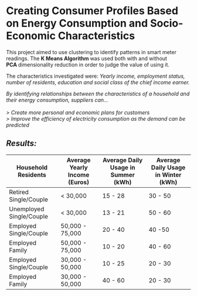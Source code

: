 
<h1> Creating Consumer Profiles Based on Energy Consumption and Socio-Economic Characteristics </h1> 

<p> This project aimed to use clustering to identify patterns in smart meter readings. The <b> K Means Algorithm </b> was used both with and without</br>
    <b> PCA </b> dimensionality reduction in order to judge the value of using it. </br></p>
    
<p> The characteristics investigated were: <i> Yearly income, employment status, number of residents,  education and social class of the chief income earner.

<p> By identifying relationships between the characteristics of a household and their energy consumption, suppliers can... </br>
    </br> 
    <i>
    >  Create more personal and economic plans for customers </br>
    >  Improve the efficiency of electricity consumption as the demand can be predicted
    </i>
<h2> Results:  </h2> </p>

Household Residents | Average Yearly Income (Euros) | Average Daily Usage in Summer (kWh) | Average Daily Usage in Winter (kWh)
------------ | ------------- | ------------- | -------------
|Retired Single/Couple | < 30,000 | 15 - 28 | 30 - 50
Unemployed Single/Couple | < 30,000 | 13 - 21 | 50 - 60
|Employed Single/Couple | 50,000 - 75,000 | 20 - 40 | 40 -50
Employed Family | 50,000 - 75,000 | 10 - 20 | 40 - 60
|Employed Single/Couple | 30,000 - 50,000 | 10 - 25 | 20 - 30
Employed Family | 30,000 - 50,000 | 40 - 60 | 20 - 30
